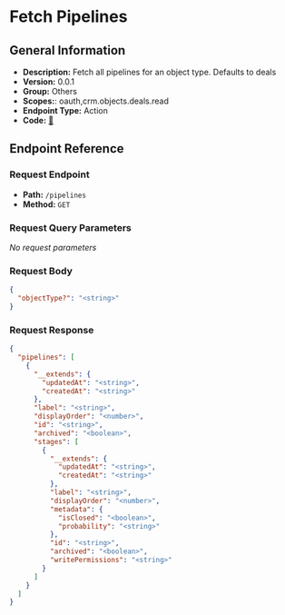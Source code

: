 # Fetch Pipelines

## General Information

- **Description:** Fetch all pipelines for an object type. Defaults to deals
- **Version:** 0.0.1
- **Group:** Others
- **Scopes:**: oauth,crm.objects.deals.read
- **Endpoint Type:** Action
- **Code:** [🔗](https://github.com/NangoHQ/integration-templates/tree/main/integrations/hubspot/actions/fetch-pipelines.ts)

## Endpoint Reference

### Request Endpoint

- **Path:** `/pipelines`
- **Method:** `GET`

### Request Query Parameters

_No request parameters_

### Request Body

```json
{
  "objectType?": "<string>"
}
```

### Request Response

```json
{
  "pipelines": [
    {
      "__extends": {
        "updatedAt": "<string>",
        "createdAt": "<string>"
      },
      "label": "<string>",
      "displayOrder": "<number>",
      "id": "<string>",
      "archived": "<boolean>",
      "stages": [
        {
          "__extends": {
            "updatedAt": "<string>",
            "createdAt": "<string>"
          },
          "label": "<string>",
          "displayOrder": "<number>",
          "metadata": {
            "isClosed": "<boolean>",
            "probability": "<string>"
          },
          "id": "<string>",
          "archived": "<boolean>",
          "writePermissions": "<string>"
        }
      ]
    }
  ]
}
```
